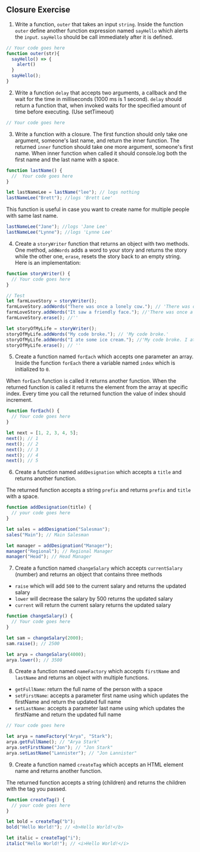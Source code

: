 ## Closure Exercise

1. Write a function, `outer` that takes an input `string`. Inside the function `outer` define another function expression named `sayHello` which alerts the `input`. `sayHello` should be call immediately after it is defined.

```js
// Your code goes here
function outer(str){
  sayHello() => {
    alert()
  }
  sayHello();
}
```

2. Write a function `delay` that accepts two arguments, a callback and the wait for the time in milliseconds (1000 ms is 1 second). `delay` should return a function that, when invoked waits for the specified amount of time before executing. (Use setTimeout)

```js
// Your code goes here
```

3. Write a function with a closure. The first function should only take one argument, someone's last name, and return the inner function. The returned `inner` function should take one more argument, someone's first name. When inner function when called it should console.log both the first name and the last name with a space.

```js
function lastName() {
  //  Your code goes here
}

let lastNameLee = lastName("lee"); // logs nothing
lastNameLee("Brett"); //logs 'Brett Lee'
```

This function is useful in case you want to create name for multiple people with same last name.

```js
lastNameLee("Jane"); //logs 'Jane Lee'
lastNameLee("Lynne"); //logs 'Lynne Lee'
```

4. Create a `storyWriter` function that returns an object with two methods. One method, `addWords` adds a word to your story and returns the story while the other one, `erase`, resets the story back to an empty string. Here is an implementation:

```js
function storyWriter() {
  // Your code goes here
}

// Test
let farmLoveStory = storyWriter();
farmLoveStory.addWords("There was once a lonely cow."); // 'There was once a lonely cow.'
farmLoveStory.addWords("It saw a friendly face."); //'There was once a lonely cow. It saw a friendly face.'
farmLoveStory.erase(); //''

let storyOfMyLife = storyWriter();
storyOfMyLife.addWords("My code broke."); // 'My code broke.'
storyOfMyLife.addWords("I ate some ice cream."); //'My code broke. I ate some ice cream.'
storyOfMyLife.erase(); // ''
```

5. Create a function named `forEach` which accepts one parameter an array. Inside the function `forEach` there a variable named `index` which is initialized to `0`.

When `forEach` function is called it returns another function. When the returned function is called it returns the element from the array at specific index. Every time you call the returned function the value of index should increment.

```js
function forEach() {
  // Your code goes here
}

let next = [1, 2, 3, 4, 5];
next(); // 1
next(); // 2
next(); // 3
next(); // 4
next(); // 5
```

6. Create a function named `addDesignation` which accepts a `title` and returns another function.

The returned function accepts a string `prefix` and returns `prefix` and `title` with a space.

```js
function addDesignation(title) {
  // your code goes here
}

let sales = addDesignation("Salesman");
sales("Main"); // Main Salesman

let manager = addDesignation("Manager");
manager("Regional"); // Regional Manager
manager("Head"); // Head Manager
```

7. Create a function named `changeSalary` which accepts `currentSalary` (number) and returns an object that contains three methods

- `raise` which will add `500` to the current salary and returns the updated salary
- `lower` will decrease the salary by 500 returns the updated salary
- `current` will return the current salary returns the updated salary

```js
function changeSalary() {
  // Your code goes here
}

let sam = changeSalary(2000);
sam.raise(); // 2500

let arya = changeSalary(4000);
arya.lower(); // 3500
```

8. Create a function named `nameFactory` which accepts `firstName` and `lastName` and returns an object with multiple functions.

- `getFullName`: return the full name of the person with a space
- `setFirstName`: accepts a parameter first name using which updates the firstName and return the updated full name
- `setLastName`: accepts a parameter last name using which updates the firstName and return the updated full name

```js
// Your code goes here

let arya = nameFactory("Arya", "Stark");
arya.getFullName(); // "Arya Stark"
arya.setFirstName("Jon"); // "Jon Stark"
arya.setLastName("Lannister"); // "Jon Lannister"
```

9. Create a function named `createTag` which accepts an HTML element name and returns another function.

The returned function accepts a string (children) and returns the children with the tag you passed.

```js
function createTag() {
  // your code goes here
}

let bold = createTag("b");
bold("Hello World!"); // <b>Hello World!</b>

let italic = createTag("i");
italic("Hello World!"); // <i>Hello World!</i>
```
